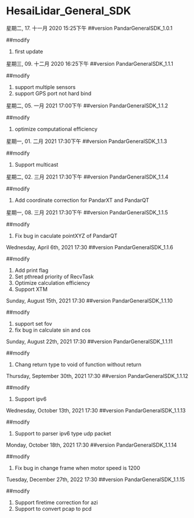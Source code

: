 # HesaiLidar_General_SDK

星期二, 17. 十一月 2020 15:25下午 
##version
PandarGeneralSDK_1.0.1 

##modify
1. first update

星期三, 09. 十二月 2020 16:25下午 
##version
PandarGeneralSDK_1.1.1 

##modify
1. support multiple sensors
2. support GPS port not hard bind 

星期二, 05. 一月 2021 17:00下午 
##version
PandarGeneralSDK_1.1.2

##modify
1. optimize computational efficiency 


星期一, 01. 二月 2021 17:30下午 
##version
PandarGeneralSDK_1.1.3

##modify
1. Support multicast

星期二, 02. 三月 2021 17:30下午 
##version
PandarGeneralSDK_1.1.4

##modify
1. Add coordinate correction for PandarXT and PandarQT

星期一, 08. 三月 2021 17:30下午 
##version
PandarGeneralSDK_1.1.5

##modify
1. Fix bug in caculate pointXYZ of PandarQT

Wednesday, April 6th, 2021 17:30
##version
PandarGeneralSDK_1.1.6

##modify
1. Add  print flag
2. Set pthread priority of RecvTask
3. Optimize calculation efficiency
4. Support XTM

Sunday, August 15th, 2021 17:30
##version
PandarGeneralSDK_1.1.10

##modify
1. support set fov
2. fix bug in calculate sin and cos

Sunday, August 22th, 2021 17:30
##version
PandarGeneralSDK_1.1.11

##modify
1. Chang return type to void of function without return

Thursday, September 30th, 2021 17:30
##version
PandarGeneralSDK_1.1.12

##modify
1. Support ipv6

Wednesday, October 13th, 2021 17:30
##version
PandarGeneralSDK_1.1.13

##modify
1. Support to parser ipv6 type udp packet

Monday, October 18th, 2021 17:30
##version
PandarGeneralSDK_1.1.14

##modify
1. Fix bug in change frame when motor speed is 1200

Tuesday, December 27th, 2022 17:30
##version
PandarGeneralSDK_1.1.15

##modify
1. Support firetime correction for azi
2. Support to convert pcap to pcd